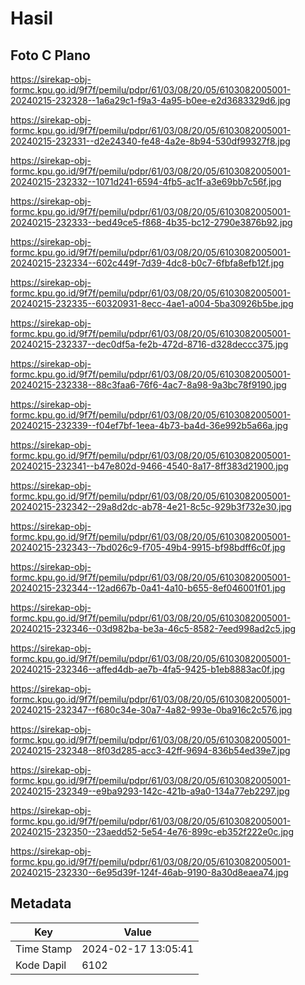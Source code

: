 # Hasil

## Foto C Plano

https://sirekap-obj-formc.kpu.go.id/9f7f/pemilu/pdpr/61/03/08/20/05/6103082005001-20240215-232328--1a6a29c1-f9a3-4a95-b0ee-e2d3683329d6.jpg

https://sirekap-obj-formc.kpu.go.id/9f7f/pemilu/pdpr/61/03/08/20/05/6103082005001-20240215-232331--d2e24340-fe48-4a2e-8b94-530df99327f8.jpg

https://sirekap-obj-formc.kpu.go.id/9f7f/pemilu/pdpr/61/03/08/20/05/6103082005001-20240215-232332--1071d241-6594-4fb5-ac1f-a3e69bb7c56f.jpg

https://sirekap-obj-formc.kpu.go.id/9f7f/pemilu/pdpr/61/03/08/20/05/6103082005001-20240215-232333--bed49ce5-f868-4b35-bc12-2790e3876b92.jpg

https://sirekap-obj-formc.kpu.go.id/9f7f/pemilu/pdpr/61/03/08/20/05/6103082005001-20240215-232334--602c449f-7d39-4dc8-b0c7-6fbfa8efb12f.jpg

https://sirekap-obj-formc.kpu.go.id/9f7f/pemilu/pdpr/61/03/08/20/05/6103082005001-20240215-232335--60320931-8ecc-4ae1-a004-5ba30926b5be.jpg

https://sirekap-obj-formc.kpu.go.id/9f7f/pemilu/pdpr/61/03/08/20/05/6103082005001-20240215-232337--dec0df5a-fe2b-472d-8716-d328deccc375.jpg

https://sirekap-obj-formc.kpu.go.id/9f7f/pemilu/pdpr/61/03/08/20/05/6103082005001-20240215-232338--88c3faa6-76f6-4ac7-8a98-9a3bc78f9190.jpg

https://sirekap-obj-formc.kpu.go.id/9f7f/pemilu/pdpr/61/03/08/20/05/6103082005001-20240215-232339--f04ef7bf-1eea-4b73-ba4d-36e992b5a66a.jpg

https://sirekap-obj-formc.kpu.go.id/9f7f/pemilu/pdpr/61/03/08/20/05/6103082005001-20240215-232341--b47e802d-9466-4540-8a17-8ff383d21900.jpg

https://sirekap-obj-formc.kpu.go.id/9f7f/pemilu/pdpr/61/03/08/20/05/6103082005001-20240215-232342--29a8d2dc-ab78-4e21-8c5c-929b3f732e30.jpg

https://sirekap-obj-formc.kpu.go.id/9f7f/pemilu/pdpr/61/03/08/20/05/6103082005001-20240215-232343--7bd026c9-f705-49b4-9915-bf98bdff6c0f.jpg

https://sirekap-obj-formc.kpu.go.id/9f7f/pemilu/pdpr/61/03/08/20/05/6103082005001-20240215-232344--12ad667b-0a41-4a10-b655-8ef046001f01.jpg

https://sirekap-obj-formc.kpu.go.id/9f7f/pemilu/pdpr/61/03/08/20/05/6103082005001-20240215-232346--03d982ba-be3a-46c5-8582-7eed998ad2c5.jpg

https://sirekap-obj-formc.kpu.go.id/9f7f/pemilu/pdpr/61/03/08/20/05/6103082005001-20240215-232346--affed4db-ae7b-4fa5-9425-b1eb8883ac0f.jpg

https://sirekap-obj-formc.kpu.go.id/9f7f/pemilu/pdpr/61/03/08/20/05/6103082005001-20240215-232347--f680c34e-30a7-4a82-993e-0ba916c2c576.jpg

https://sirekap-obj-formc.kpu.go.id/9f7f/pemilu/pdpr/61/03/08/20/05/6103082005001-20240215-232348--8f03d285-acc3-42ff-9694-836b54ed39e7.jpg

https://sirekap-obj-formc.kpu.go.id/9f7f/pemilu/pdpr/61/03/08/20/05/6103082005001-20240215-232349--e9ba9293-142c-421b-a9a0-134a77eb2297.jpg

https://sirekap-obj-formc.kpu.go.id/9f7f/pemilu/pdpr/61/03/08/20/05/6103082005001-20240215-232350--23aedd52-5e54-4e76-899c-eb352f222e0c.jpg

https://sirekap-obj-formc.kpu.go.id/9f7f/pemilu/pdpr/61/03/08/20/05/6103082005001-20240215-232330--6e95d39f-124f-46ab-9190-8a30d8eaea74.jpg


## Metadata

| Key        | Value               |
| ---------- | ------------------- |
| Time Stamp | 2024-02-17 13:05:41 |
| Kode Dapil | 6102                |



